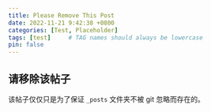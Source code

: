 ```yaml
---
title: Please Remove This Post
date: 2022-11-21 9:42:38 +0800
categories: [Test, Placeholder]
tags: [test]     # TAG names should always be lowercase
pin: false
---
```


## 请移除该帖子

该帖子仅仅只是为了保证 `_posts` 文件夹不被 git 忽略而存在的。
